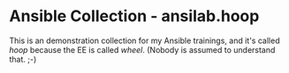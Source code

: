 # Ansible Collection - ansilab.hoop

This is an demonstration collection for my Ansible trainings, and it's called
_hoop_ because the EE is called _wheel_. (Nobody is assumed to understand that. ;-)

